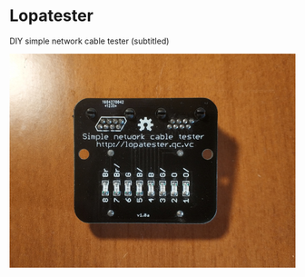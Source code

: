 # Lopatester
DIY simple network cable tester (subtitled)

<img src="/Pictures/front_900.jpg"  width="600px"/>
